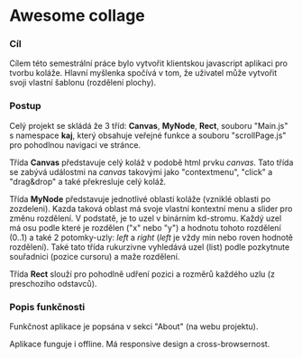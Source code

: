 # Awesome collage


### Cíl

Cílem této semestrální práce bylo vytvořit klientskou javascript aplikaci pro tvorbu koláže. Hlavní myšlenka spočívá v tom, že uživatel může vytvořit svoji vlastní šablonu (rozdělení plochy).

### Postup

Celý projekt se skládá že 3 tříd: **Canvas**, **MyNode**, **Rect**, souboru "Main.js" s namespace **kaj**, který obsahuje veřejné funkce a souboru "scrollPage.js" pro pohodlnou navigaci ve stránce.

Třída **Canvas** představuje celý koláž v podobě html prvku *canvas*. Tato třída se zabývá událostmi na *canvas* takovými jako "contextmenu", "click" a "drag&drop" a také překresluje celý koláž.

Třída **MyNode** představuje jednotlivé oblasti koláže (vzniklé oblasti po zozdeleni). Kazda taková oblast má svoje vlastní kontextní menu a slider pro změnu rozdělení. V podstatě, je to uzel v binárním kd-stromu. Každý uzel má osu podle které je rozdělen ("x" nebo "y") a hodnotu tohoto rozdělení (0..1) a také 2 potomky-uzly: *left* a *right* (*left* je vždy min nebo roven hodnotě rozdělení). Také tato třída rukurzivne vyhledává uzel (list) podle pozkytnute souřadnici (pozice cursoru) a maže rozdělení.

Třída **Rect** slouží pro pohodlně udření pozici a rozměrů každého uzlu (z preschoziho odstavců).

### Popis funkčnosti

Funkčnost aplikace je popsána v sekci "About" (na webu projektu).

Aplikace funguje i offline. Má responsive design a cross-browsernost.



